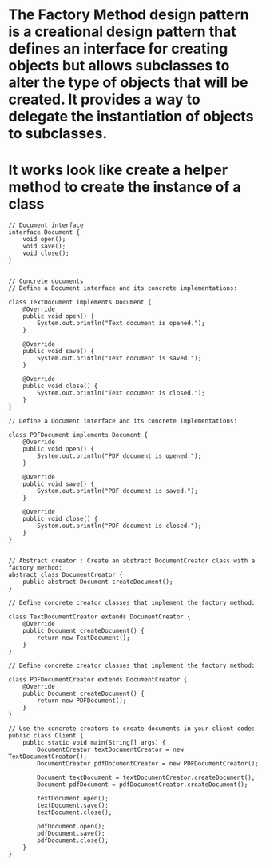 # The Factory Method design pattern is a creational design pattern that defines an interface for creating objects but allows subclasses to alter the type of objects that will be created. It provides a way to delegate the instantiation of objects to subclasses.

# It works look like create a helper method to create the instance of a class

```
// Document interface
interface Document {
    void open();
    void save();
    void close();
}

```

```

// Concrete documents
// Define a Document interface and its concrete implementations:

class TextDocument implements Document {
    @Override
    public void open() {
        System.out.println("Text document is opened.");
    }

    @Override
    public void save() {
        System.out.println("Text document is saved.");
    }

    @Override
    public void close() {
        System.out.println("Text document is closed.");
    }
}

```

```
// Define a Document interface and its concrete implementations:

class PDFDocument implements Document {
    @Override
    public void open() {
        System.out.println("PDF document is opened.");
    }

    @Override
    public void save() {
        System.out.println("PDF document is saved.");
    }

    @Override
    public void close() {
        System.out.println("PDF document is closed.");
    }
}

```

```

// Abstract creator : Create an abstract DocumentCreator class with a factory method:
abstract class DocumentCreator {
    public abstract Document createDocument();
}

```

```
// Define concrete creator classes that implement the factory method:

class TextDocumentCreator extends DocumentCreator {
    @Override
    public Document createDocument() {
        return new TextDocument();
    }
}

```

```
// Define concrete creator classes that implement the factory method:

class PDFDocumentCreator extends DocumentCreator {
    @Override
    public Document createDocument() {
        return new PDFDocument();
    }
}

```

```
// Use the concrete creators to create documents in your client code:
public class Client {
    public static void main(String[] args) {
        DocumentCreator textDocumentCreator = new TextDocumentCreator();
        DocumentCreator pdfDocumentCreator = new PDFDocumentCreator();

        Document textDocument = textDocumentCreator.createDocument();
        Document pdfDocument = pdfDocumentCreator.createDocument();

        textDocument.open();
        textDocument.save();
        textDocument.close();

        pdfDocument.open();
        pdfDocument.save();
        pdfDocument.close();
    }
}


```